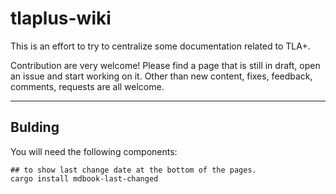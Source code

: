 # tlaplus-wiki
This is an effort to try to centralize some documentation related to TLA+.

Contribution are very welcome! Please find a page that is still in draft, open an issue and start working on it. Other than new content, fixes, feedback, comments, requests are all welcome. 

---
## Bulding
You will need the following components:
```
## to show last change date at the bottom of the pages.
cargo install mdbook-last-changed
```